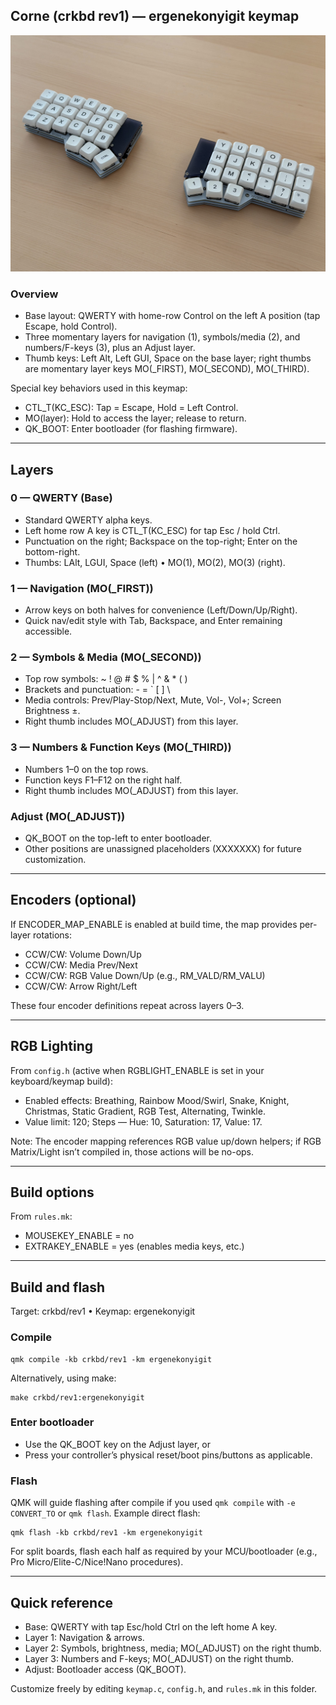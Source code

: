 ## Corne (crkbd rev1) — ergenekonyigit keymap

![keyboard](./keyboard.jpeg)

### Overview

-   Base layout: QWERTY with home-row Control on the left A position (tap Escape, hold Control).
-   Three momentary layers for navigation (1), symbols/media (2), and numbers/F-keys (3), plus an Adjust layer.
-   Thumb keys: Left Alt, Left GUI, Space on the base layer; right thumbs are momentary layer keys MO(\_FIRST), MO(\_SECOND), MO(\_THIRD).

Special key behaviors used in this keymap:

-   CTL_T(KC_ESC): Tap = Escape, Hold = Left Control.
-   MO(layer): Hold to access the layer; release to return.
-   QK_BOOT: Enter bootloader (for flashing firmware).

---

## Layers

### 0 — QWERTY (Base)

-   Standard QWERTY alpha keys.
-   Left home row A key is CTL_T(KC_ESC) for tap Esc / hold Ctrl.
-   Punctuation on the right; Backspace on the top-right; Enter on the bottom-right.
-   Thumbs: LAlt, LGUI, Space (left) • MO(1), MO(2), MO(3) (right).

### 1 — Navigation (MO(\_FIRST))

-   Arrow keys on both halves for convenience (Left/Down/Up/Right).
-   Quick nav/edit style with Tab, Backspace, and Enter remaining accessible.

### 2 — Symbols & Media (MO(\_SECOND))

-   Top row symbols: ~ ! @ # $ % | ^ & \* ( )
-   Brackets and punctuation: - = ` [ ] \
-   Media controls: Prev/Play-Stop/Next, Mute, Vol-, Vol+; Screen Brightness ±.
-   Right thumb includes MO(\_ADJUST) from this layer.

### 3 — Numbers & Function Keys (MO(\_THIRD))

-   Numbers 1–0 on the top rows.
-   Function keys F1–F12 on the right half.
-   Right thumb includes MO(\_ADJUST) from this layer.

### Adjust (MO(\_ADJUST))

-   QK_BOOT on the top-left to enter bootloader.
-   Other positions are unassigned placeholders (XXXXXXX) for future customization.

---

## Encoders (optional)

If ENCODER_MAP_ENABLE is enabled at build time, the map provides per-layer rotations:

-   CCW/CW: Volume Down/Up
-   CCW/CW: Media Prev/Next
-   CCW/CW: RGB Value Down/Up (e.g., RM_VALD/RM_VALU)
-   CCW/CW: Arrow Right/Left

These four encoder definitions repeat across layers 0–3.

---

## RGB Lighting

From `config.h` (active when RGBLIGHT_ENABLE is set in your keyboard/keymap build):

-   Enabled effects: Breathing, Rainbow Mood/Swirl, Snake, Knight, Christmas, Static Gradient, RGB Test, Alternating, Twinkle.
-   Value limit: 120; Steps — Hue: 10, Saturation: 17, Value: 17.

Note: The encoder mapping references RGB value up/down helpers; if RGB Matrix/Light isn’t compiled in, those actions will be no-ops.

---

## Build options

From `rules.mk`:

-   MOUSEKEY_ENABLE = no
-   EXTRAKEY_ENABLE = yes (enables media keys, etc.)

---

## Build and flash

Target: crkbd/rev1 • Keymap: ergenekonyigit

### Compile

```fish
qmk compile -kb crkbd/rev1 -km ergenekonyigit
```

Alternatively, using make:

```fish
make crkbd/rev1:ergenekonyigit
```

### Enter bootloader

-   Use the QK_BOOT key on the Adjust layer, or
-   Press your controller’s physical reset/boot pins/buttons as applicable.

### Flash

QMK will guide flashing after compile if you used `qmk compile` with `-e CONVERT_TO` or `qmk flash`. Example direct flash:

```fish
qmk flash -kb crkbd/rev1 -km ergenekonyigit
```

For split boards, flash each half as required by your MCU/bootloader (e.g., Pro Micro/Elite-C/Nice!Nano procedures).

---

## Quick reference

-   Base: QWERTY with tap Esc/hold Ctrl on the left home A key.
-   Layer 1: Navigation & arrows.
-   Layer 2: Symbols, brightness, media; MO(\_ADJUST) on the right thumb.
-   Layer 3: Numbers and F-keys; MO(\_ADJUST) on the right thumb.
-   Adjust: Bootloader access (QK_BOOT).

Customize freely by editing `keymap.c`, `config.h`, and `rules.mk` in this folder.
